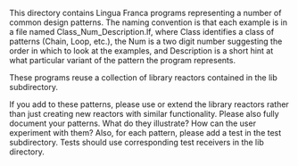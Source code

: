 This directory contains Lingua Franca programs representing a number of common design patterns. The naming convention is that each example is in a file named Class_Num_Description.lf, where Class identifies a class of patterns (Chain, Loop, etc.), the Num is a two digit number suggesting the order in which to look at the examples, and Description is a short hint at what particular variant of the pattern the program represents.

These programs reuse a collection of library reactors contained in the lib subdirectory.

If you add to these patterns, please use or extend the library reactors rather than just creating new reactors with similar functionality. Please also fully document your patterns. What do they illustrate? How can the user experiment with them? Also, for each pattern, please add a test in the test subdirectory. Tests should use corresponding test receivers in the lib directory.